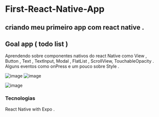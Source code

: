 # First-React-Native-App

## criando meu primeiro app com react native .

## Goal app ( todo list ) 

Aprendendo sobre  componentes nativos do react Native como View , Button , Text , TextInput, Modal ,  FlatList , ScrollView, TouchableOpacity .
 Alguns eventos como onPress e um pouco sobre Style .

![image](https://user-images.githubusercontent.com/62390902/120839489-600cdf80-c53f-11eb-8c9b-6af6ad4ee664.png)
![image](https://user-images.githubusercontent.com/62390902/120839602-86327f80-c53f-11eb-9a55-0a4f75937cdb.png)

![image](https://user-images.githubusercontent.com/62390902/120839902-eb867080-c53f-11eb-932b-92e02dbaff11.png)

### Tecnologias 
 React Native with Expo . 
